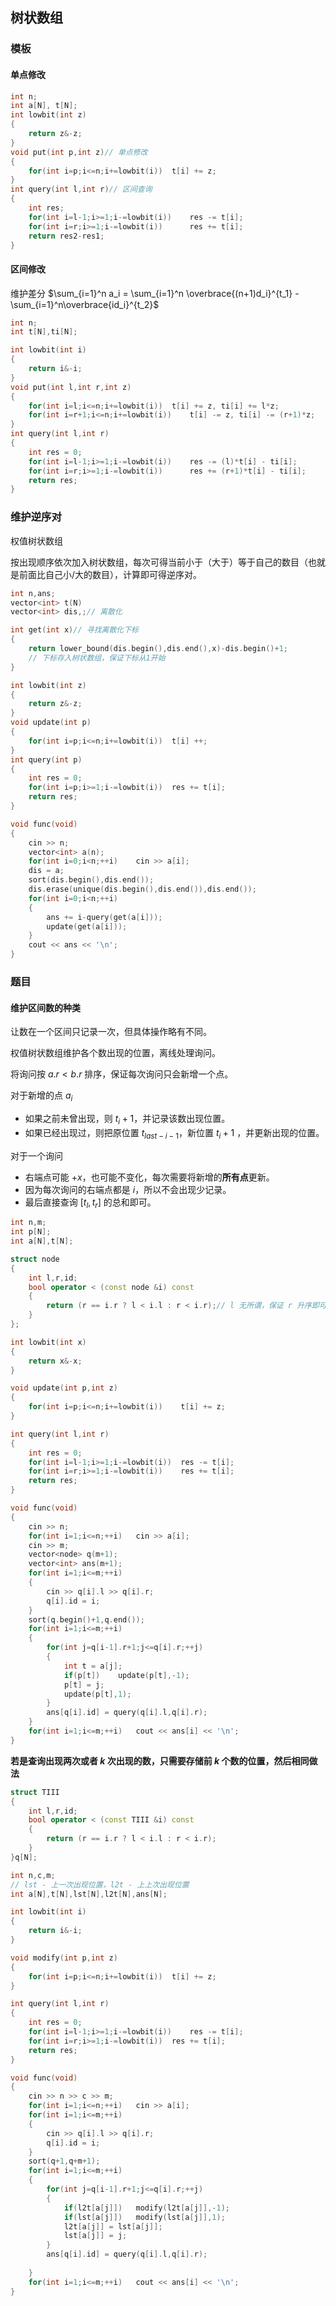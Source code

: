 ## 树状数组
### 模板
#### 单点修改
```cpp
int n;
int a[N], t[N];
int lowbit(int z)
{
    return z&-z;
}
void put(int p,int z)// 单点修改
{
    for(int i=p;i<=n;i+=lowbit(i))  t[i] += z;
}
int query(int l,int r)// 区间查询
{
    int res;
    for(int i=l-1;i>=1;i-=lowbit(i))	res -= t[i];
	for(int i=r;i>=1;i-=lowbit(i))		res += t[i];
    return res2-res1;
}
```
#### 区间修改
维护差分
$\sum_{i=1}^n a_i = \sum_{i=1}^n \overbrace{(n+1)d_i}^{t_1} - \sum_{i=1}^n\overbrace{id_i}^{t_2}$

```cpp
int n;
int t[N],ti[N];

int lowbit(int i)
{
	return i&-i;
}
void put(int l,int r,int z)
{
	for(int i=l;i<=n;i+=lowbit(i))	t[i] += z, ti[i] += l*z;
	for(int i=r+1;i<=n;i+=lowbit(i))	t[i] -= z, ti[i] -= (r+1)*z;
}
int query(int l,int r)
{
	int res = 0;
	for(int i=l-1;i>=1;i-=lowbit(i))	res -= (l)*t[i] - ti[i];
	for(int i=r;i>=1;i-=lowbit(i))		res += (r+1)*t[i] - ti[i];
	return res;
}
```

### 维护逆序对
权值树状数组

按出现顺序依次加入树状数组，每次可得当前小于（大于）等于自己的数目（也就是前面比自己小/大的数目），计算即可得逆序对。
```c++
int n,ans;
vector<int> t(N)
vector<int> dis,;// 离散化

int get(int x)// 寻找离散化下标
{
	return lower_bound(dis.begin(),dis.end(),x)-dis.begin()+1;
	// 下标存入树状数组，保证下标从1开始
}

int lowbit(int z)
{
	return z&-z;
}
void update(int p)
{
	for(int i=p;i<=n;i+=lowbit(i))	t[i] ++;
}
int query(int p)
{
	int res = 0;
	for(int i=p;i>=1;i-=lowbit(i))	res += t[i];
	return res;
}

void func(void)
{
	cin >> n;
	vector<int> a(n);
	for(int i=0;i<n;++i)	cin >> a[i];
	dis = a;
	sort(dis.begin(),dis.end());
	dis.erase(unique(dis.begin(),dis.end()),dis.end());
	for(int i=0;i<n;++i)
	{
		ans += i-query(get(a[i]));
		update(get(a[i]));
	}
	cout << ans << '\n';
}
```

### 题目
#### 维护区间数的种类

让数在一个区间只记录一次，但具体操作略有不同。

权值树状数组维护各个数出现的位置，离线处理询问。

将询问按 $a.r < b.r$ 排序，保证每次询问只会新增一个点。

对于新增的点 $a_i$
- 如果之前未曾出现，则 $t_i + 1$，并记录该数出现位置。
- 如果已经出现过，则把原位置 $t_{last-i - 1}$，新位置 $t_i+1$ ，并更新出现的位置。

对于一个询问
- 右端点可能 $+x$，也可能不变化，每次需要将新增的**所有点**更新。
- 因为每次询问的右端点都是 $i$，所以不会出现少记录。
- 最后直接查询 $[t_l,t_r]$ 的总和即可。

```cpp
int n,m;
int p[N];
int a[N],t[N];

struct node
{
	int l,r,id;
	bool operator < (const node &i)	const
	{
		return (r == i.r ? l < i.l : r < i.r);// l 无所谓，保证 r 升序即可
	}
};

int lowbit(int x)
{
    return x&-x;
}

void update(int p,int z)
{
    for(int i=p;i<=n;i+=lowbit(i))    t[i] += z;
}

int query(int l,int r)
{
    int res = 0;
    for(int i=l-1;i>=1;i-=lowbit(i))  res -= t[i];
    for(int i=r;i>=1;i-=lowbit(i))    res += t[i];
    return res;
}

void func(void)
{
	cin >> n;
	for(int i=1;i<=n;++i)	cin >> a[i];
	cin >> m;
	vector<node> q(m+1);
	vector<int> ans(m+1);
	for(int i=1;i<=m;++i)
	{
		cin >> q[i].l >> q[i].r;
		q[i].id = i;
	}
	sort(q.begin()+1,q.end());
	for(int i=1;i<=m;++i)
	{
		for(int j=q[i-1].r+1;j<=q[i].r;++j)
		{
			int t = a[j];
			if(p[t])	update(p[t],-1);
			p[t] = j;
			update(p[t],1);
		}
		ans[q[i].id] = query(q[i].l,q[i].r);
	}
	for(int i=1;i<=m;++i)	cout << ans[i] << '\n';
}
```

**若是查询出现两次或者 $k$ 次出现的数，只需要存储前 $k$ 个数的位置，然后相同做法**
```cpp
struct TIII
{
	int l,r,id;
	bool operator < (const TIII &i)	const
	{
		return (r == i.r ? l < i.l : r < i.r);
	}
}q[N];

int n,c,m;
// lst - 上一次出现位置，l2t - 上上次出现位置
int a[N],t[N],lst[N],l2t[N],ans[N];

int lowbit(int i)
{
	return i&-i;
}

void modify(int p,int z)
{
	for(int i=p;i<=n;i+=lowbit(i))	t[i] += z;
}

int query(int l,int r)
{
	int res = 0;
	for(int i=l-1;i>=1;i-=lowbit(i))	res -= t[i];
	for(int i=r;i>=1;i-=lowbit(i))	res += t[i];
	return res;
}

void func(void)
{
	cin >> n >> c >> m;
	for(int i=1;i<=n;++i)	cin >> a[i];
	for(int i=1;i<=m;++i)
	{
		cin >> q[i].l >> q[i].r;
		q[i].id = i;
	}
	sort(q+1,q+m+1);
	for(int i=1;i<=m;++i)
	{
		for(int j=q[i-1].r+1;j<=q[i].r;++j)
		{
			if(l2t[a[j]])	modify(l2t[a[j]],-1);
			if(lst[a[j]])	modify(lst[a[j]],1);
			l2t[a[j]] = lst[a[j]];
			lst[a[j]] = j;
		}
		ans[q[i].id] = query(q[i].l,q[i].r);
		
	}
	for(int i=1;i<=m;++i)	cout << ans[i] << '\n';
}
```